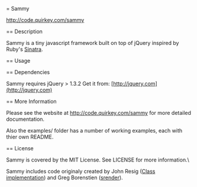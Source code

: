 = Sammy

http://code.quirkey.com/sammy

== Description

Sammy is a tiny javascript framework built on top of jQuery inspired by Ruby's [Sinatra](http://sinatrarb.com).

== Usage


== Dependencies

Sammy requires jQuery > 1.3.2
Get it from: [http://jquery.com](http://jquery.com)

== More Information

Please see the website at http://code.quirkey.com/sammy for more detailed documentation. 

Also the examples/ folder has a number of working examples, each with thier own README.

== License

Sammy is covered by the MIT License. See LICENSE for more information.\

Sammy includes code originaly created by John Resig ([Class implementation](http://ejohn.org/blog/simple-javascript-inheritance/)) and Greg Borenstien ([srender](http://github.com/atduskgreg/srender/tree/master)).



